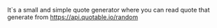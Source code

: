 It`s a small and simple quote generator where you can read quote that generate from https://api.quotable.io/random
